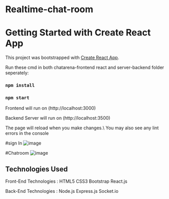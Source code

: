 
# Realtime-chat-room

# Getting Started with Create React App  
This project was bootstrapped with [Create React App](https://github.com/facebook/create-react-app).   

Run these cmd in both chatarena-frontend react and server-backend folder seperately:
### `npm install`
### `npm start`  

Frontend will run on (http://localhost:3000)

Backend Server will run on (http://localhost:3500)   

The page will reload when you make changes.\ 
You may also see any lint errors in the console  

#sign In 
![image](https://user-images.githubusercontent.com/106506484/193345661-922dd921-7b9f-4248-a228-42ae79b17451.png)

#Chatroom 
![image](https://user-images.githubusercontent.com/106506484/193345736-1394fe82-fca8-4df4-a909-44234977cd14.png)

Technologies Used
------------------
Front-End Technologies : 
HTML5
CSS3
Bootstrap
React.js

Back-End Technologies : 
Node.js
Express.js
Socket.io
